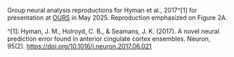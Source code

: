 Group neural analysis reproductions for Hyman et al., 2017^[1] for presentation at [OURS](https://www.unlv.edu/our/research-symposia) in May 2025. Reproduction emphasized on Figure 2A. 

^[1]: Hyman, J. M., Holroyd, C. B., & Seamans, J. K. (2017). A novel neural prediction error found in anterior cingulate cortex ensembles. Neuron, 95(2). https://doi.org/10.1016/j.neuron.2017.06.021
